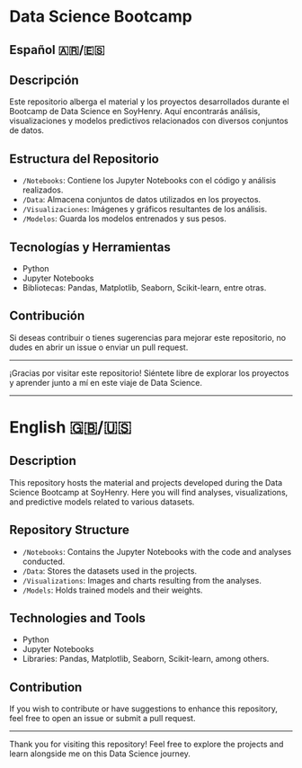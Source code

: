 # Data Science Bootcamp
## Español 🇦🇷/🇪🇸
## Descripción
Este repositorio alberga el material y los proyectos desarrollados durante el Bootcamp de Data Science en SoyHenry. Aquí encontrarás análisis, visualizaciones y modelos predictivos relacionados con diversos conjuntos de datos.

## Estructura del Repositorio
- `/Notebooks`: Contiene los Jupyter Notebooks con el código y análisis realizados.
- `/Data`: Almacena conjuntos de datos utilizados en los proyectos.
- `/Visualizaciones`: Imágenes y gráficos resultantes de los análisis.
- `/Modelos`: Guarda los modelos entrenados y sus pesos.

## Tecnologías y Herramientas
- Python
- Jupyter Notebooks
- Bibliotecas: Pandas, Matplotlib, Seaborn, Scikit-learn, entre otras.

## Contribución
Si deseas contribuir o tienes sugerencias para mejorar este repositorio, no dudes en abrir un issue o enviar un pull request.

---

¡Gracias por visitar este repositorio! Siéntete libre de explorar los proyectos y aprender junto a mí en este viaje de Data Science.

---

# English 🇬🇧/🇺🇸

## Description
This repository hosts the material and projects developed during the Data Science Bootcamp at SoyHenry. Here you will find analyses, visualizations, and predictive models related to various datasets.

## Repository Structure
- `/Notebooks`: Contains the Jupyter Notebooks with the code and analyses conducted.
- `/Data`: Stores the datasets used in the projects.
- `/Visualizations`: Images and charts resulting from the analyses.
- `/Models`: Holds trained models and their weights.

## Technologies and Tools
- Python
- Jupyter Notebooks
- Libraries: Pandas, Matplotlib, Seaborn, Scikit-learn, among others.

## Contribution
If you wish to contribute or have suggestions to enhance this repository, feel free to open an issue or submit a pull request.

---

Thank you for visiting this repository! Feel free to explore the projects and learn alongside me on this Data Science journey.
